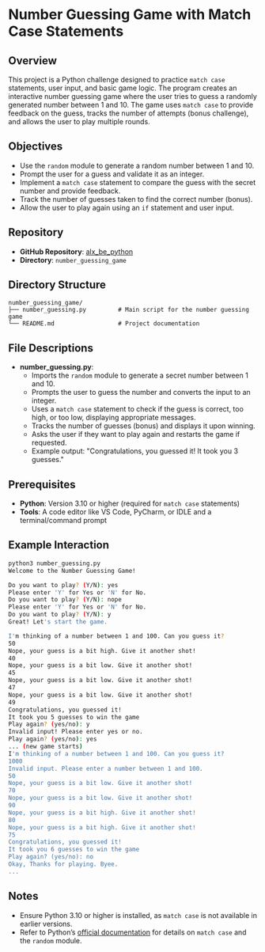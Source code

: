 # Number Guessing Game with Match Case Statements

## Overview

This project is a Python challenge designed to practice `match case` statements, user input, and basic game logic. The program creates an interactive number guessing game where the user tries to guess a randomly generated number between 1 and 10. The game uses `match case` to provide feedback on the guess, tracks the number of attempts (bonus challenge), and allows the user to play multiple rounds.

## Objectives

- Use the `random` module to generate a random number between 1 and 10.
- Prompt the user for a guess and validate it as an integer.
- Implement a `match case` statement to compare the guess with the secret number and provide feedback.
- Track the number of guesses taken to find the correct number (bonus).
- Allow the user to play again using an `if` statement and user input.

## Repository

- **GitHub Repository**: [alx_be_python](https://github.com/BunnyeNyash/alx_be_python.git)
- **Directory**: `number_guessing_game`

## Directory Structure

```
number_guessing_game/
├── number_guessing.py         # Main script for the number guessing game
└── README.md                  # Project documentation
```

## File Descriptions

- **number_guessing.py**:
  - Imports the `random` module to generate a secret number between 1 and 10.
  - Prompts the user to guess the number and converts the input to an integer.
  - Uses a `match case` statement to check if the guess is correct, too high, or too low, displaying appropriate messages.
  - Tracks the number of guesses (bonus) and displays it upon winning.
  - Asks the user if they want to play again and restarts the game if requested.
  - Example output: "Congratulations, you guessed it! It took you 3 guesses."

## Prerequisites

- **Python**: Version 3.10 or higher (required for `match case` statements)
- **Tools**: A code editor like VS Code, PyCharm, or IDLE and a terminal/command prompt


## Example Interaction

```bash
python3 number_guessing.py
Welcome to the Number Guessing Game!

Do you want to play? (Y/N): yes
Please enter 'Y' for Yes or 'N' for No.
Do you want to play? (Y/N): nope
Please enter 'Y' for Yes or 'N' for No.
Do you want to play? (Y/N): y
Great! Let's start the game.

I'm thinking of a number between 1 and 100. Can you guess it?
50
Nope, your guess is a bit high. Give it another shot!
40
Nope, your guess is a bit low. Give it another shot!
45
Nope, your guess is a bit low. Give it another shot!
47
Nope, your guess is a bit low. Give it another shot!
49
Congratulations, you guessed it!
It took you 5 guesses to win the game
Play again? (yes/no): y
Invalid input! Please enter yes or no.
Play again? (yes/no): yes
... (new game starts)
I'm thinking of a number between 1 and 100. Can you guess it?
1000
Invalid input. Please enter a number between 1 and 100.
50
Nope, your guess is a bit low. Give it another shot!
70
Nope, your guess is a bit low. Give it another shot!
90
Nope, your guess is a bit high. Give it another shot!
80
Nope, your guess is a bit high. Give it another shot!
75
Congratulations, you guessed it!
It took you 6 guesses to win the game
Play again? (yes/no): no
Okay, Thanks for playing. Byee.
...
```

## Notes

- Ensure Python 3.10 or higher is installed, as `match case` is not available in earlier versions.
- Refer to Python’s [official documentation](https://docs.python.org/3/) for details on `match case` and the `random` module.
